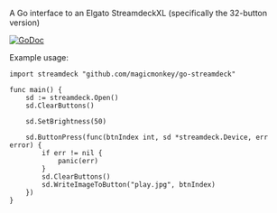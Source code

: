 A Go interface to an Elgato StreamdeckXL (specifically the 32-button version)

[![GoDoc](https://godoc.org/github.com/magicmonkey/go-streamdeck?status.svg)](https://godoc.org/github.com/magicmonkey/go-streamdeck)

Example usage:
```
import streamdeck "github.com/magicmonkey/go-streamdeck"

func main() {
	sd := streamdeck.Open()
	sd.ClearButtons()

	sd.SetBrightness(50)

	sd.ButtonPress(func(btnIndex int, sd *streamdeck.Device, err error) {
		if err != nil {
			panic(err)
		}
		sd.ClearButtons()
		sd.WriteImageToButton("play.jpg", btnIndex)
	})
}
```

